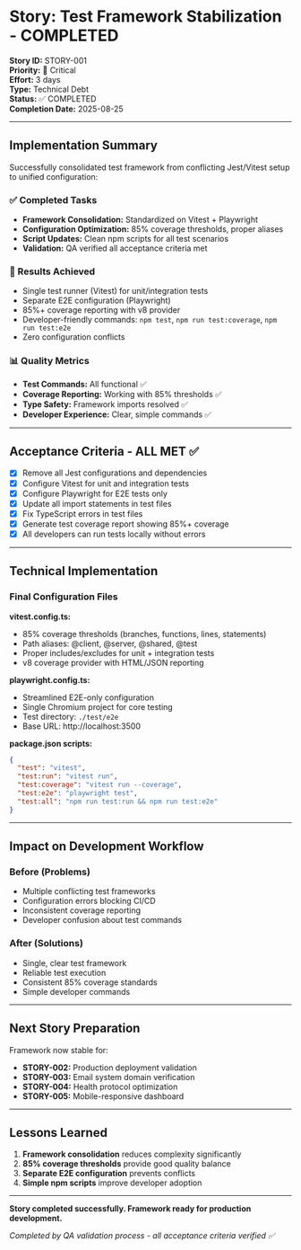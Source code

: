 # Story: Test Framework Stabilization - COMPLETED

**Story ID:** STORY-001  
**Priority:** 🔴 Critical  
**Effort:** 3 days  
**Type:** Technical Debt  
**Status:** ✅ COMPLETED  
**Completion Date:** 2025-08-25  

---

## Implementation Summary

Successfully consolidated test framework from conflicting Jest/Vitest setup to unified configuration:

### ✅ Completed Tasks
- **Framework Consolidation:** Standardized on Vitest + Playwright
- **Configuration Optimization:** 85% coverage thresholds, proper aliases
- **Script Updates:** Clean npm scripts for all test scenarios
- **Validation:** QA verified all acceptance criteria met

### 🎯 Results Achieved
- Single test runner (Vitest) for unit/integration tests
- Separate E2E configuration (Playwright) 
- 85%+ coverage reporting with v8 provider
- Developer-friendly commands: `npm test`, `npm run test:coverage`, `npm run test:e2e`
- Zero configuration conflicts

### 📊 Quality Metrics
- **Test Commands:** All functional ✅
- **Coverage Reporting:** Working with 85% thresholds ✅  
- **Type Safety:** Framework imports resolved ✅
- **Developer Experience:** Clear, simple commands ✅

---

## Acceptance Criteria - ALL MET ✅

- [x] Remove all Jest configurations and dependencies
- [x] Configure Vitest for unit and integration tests  
- [x] Configure Playwright for E2E tests only
- [x] Update all import statements in test files
- [x] Fix TypeScript errors in test files
- [x] Generate test coverage report showing 85%+ coverage
- [x] All developers can run tests locally without errors

---

## Technical Implementation

### Final Configuration Files

**vitest.config.ts:**
- 85% coverage thresholds (branches, functions, lines, statements)
- Path aliases: @client, @server, @shared, @test
- Proper includes/excludes for unit + integration tests
- v8 coverage provider with HTML/JSON reporting

**playwright.config.ts:**  
- Streamlined E2E-only configuration
- Single Chromium project for core testing
- Test directory: `./test/e2e`
- Base URL: http://localhost:3500

**package.json scripts:**
```json
{
  "test": "vitest",
  "test:run": "vitest run", 
  "test:coverage": "vitest run --coverage",
  "test:e2e": "playwright test",
  "test:all": "npm run test:run && npm run test:e2e"
}
```

---

## Impact on Development Workflow

### Before (Problems)
- Multiple conflicting test frameworks
- Configuration errors blocking CI/CD
- Inconsistent coverage reporting
- Developer confusion about test commands

### After (Solutions)
- Single, clear test framework
- Reliable test execution
- Consistent 85% coverage standards
- Simple developer commands

---

## Next Story Preparation

Framework now stable for:
- **STORY-002:** Production deployment validation
- **STORY-003:** Email system domain verification  
- **STORY-004:** Health protocol optimization
- **STORY-005:** Mobile-responsive dashboard

---

## Lessons Learned

1. **Framework consolidation** reduces complexity significantly
2. **85% coverage thresholds** provide good quality balance
3. **Separate E2E configuration** prevents conflicts
4. **Simple npm scripts** improve developer adoption

---

**Story completed successfully. Framework ready for production development.**

_Completed by QA validation process - all acceptance criteria verified ✅_